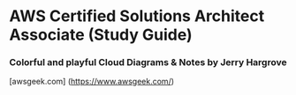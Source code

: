 # AWS Certified Solutions Architect Associate (Study Guide)

### Colorful and playful Cloud Diagrams & Notes by Jerry Hargrove

[awsgeek.com] (https://www.awsgeek.com/)
